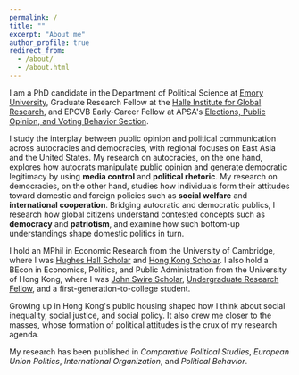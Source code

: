 ```yaml
---
permalink: /
title: ""
excerpt: "About me"
author_profile: true
redirect_from: 
  - /about/
  - /about.html
---
```


I am a PhD candidate in the Department of Political Science at [Emory University](http://polisci.emory.edu/home), Graduate Research Fellow at the [Halle Institute for Global Research](https://halle.emory.edu/index.html), and EPOVB Early-Career Fellow at APSA's [Elections, Public Opinion, and Voting Behavior Section](https://connect.apsanet.org/s32).

I study the interplay between public opinion and political communication across autocracies and democracies, with regional focuses on East Asia and the United States. My research on autocracies, on the one hand, explores how autocrats manipulate public opinion and generate democratic legitimacy by using **media control** and **political rhetoric**. My research on democracies, on the other hand, studies how individuals form their attitudes toward domestic and foreign policies such as **social welfare** and **international cooperation**. Bridging autocratic and democratic publics, I research how global citizens understand contested concepts such as **democracy** and **patriotism**, and examine how such bottom-up understandings shape domestic politics in turn.

I hold an MPhil in Economic Research from the University of Cambridge, where I was [Hughes Hall Scholar](https://www.hughes.cam.ac.uk/applying/scholarships-bursaries) and [Hong Kong Scholar](https://hkses.edb.gov.hk/en/index.html). I also hold a BEcon in Economics, Politics, and Public Administration from the University of Hong Kong, where I was [John Swire Scholar](https://www.scholarships.hku.hk/Scholarships/detail/158), [Undergraduate Research Fellow](https://tl.hku.hk/urfp), and a first-generation-to-college student.

Growing up in Hong Kong's public housing shaped how I think about social inequality, social justice, and social policy. It also drew me closer to the masses, whose formation of political attitudes is the crux of my research agenda.

My research has been published in _Comparative Political Studies_, _European Union Politics_, _International Organization_, and _Political Behavior_.
